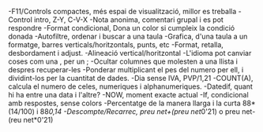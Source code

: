 -F11/Controls compactes, més espai de visualització, millor es treballa
-Control intro, Z-Y, C-V-X
-Nota anonima, comentari grupal i es pot respondre
-Format condicional, Dona un color si cumpleix la condició donada
-Autofiltre, ordenar i buscar a una taula
-Grafica, d'una taula a un formatge, barres verticals/horitzontals, punts, etc
-Format, retalla, desbordament i adjust.
-Alineació vertical/horitzontal
-L'idioma pot canviar coses com una , per un ;
-Ocultar columnes que molesten a una llista i despres recuperar-les
-Ponderar multiplicant el pes del numero per ell, i dividint-los per la cuantitat de dades.
-Dia sense IVA, PVP/1,21
-COUNT(A), calcula el numero de celes, numeriques i alphanumeriques.
-Datedif, quant hi ha entre una data i l'altre?
-NOW, moment exacte actual
-If, condicional amb respostes, sense colors
-Percentatge de la manera llarga i la curta 88*(14/100) i 88*0,14
-Descompte/Recarrec, preu net+(preu net*0'21) o  preu net-(reu net*0'21)
